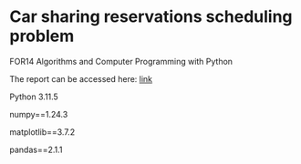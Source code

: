 # Car sharing reservations scheduling problem
FOR14 Algorithms and Computer Programming with Python

The report can be accessed here: [link](https://filefora.no/dokumenter/detaljer/for14-to-ars-erfaring-som-proff-softwareutvikler-perfekt-a-besvarelse)

Python 3.11.5

numpy==1.24.3

matplotlib==3.7.2 

pandas==2.1.1 
